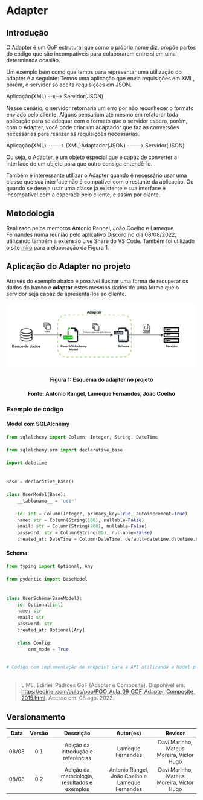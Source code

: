 # Adapter

## Introdução

O Adapter é um GoF estrutural que como o próprio nome diz, propõe partes do código que são incompatíveis para colaborarem entre si em uma determinada ocasião.
 
Um exemplo bem como que temos para representar uma utilização do adapter é a seguinte: Temos uma aplicação que envia requisições em XML, porém, o servidor só aceita requisições em JSON.
 
Aplicação(XML) --x--> Servidor(JSON)
 
Nesse cenário, o servidor retornaria um erro por não reconhecer o formato enviado pelo cliente. Alguns pensariam até mesmo em refatorar toda aplicação para se adequar com o formato que o servidor espera, porém, com o Adapter, você pode criar um adaptador que faz as conversões necessárias para realizar as requisições necessárias.
 
Aplicação(XML) ----> (XML)Adaptador(JSON) ----> Servidor(JSON)
 
Ou seja, o Adapter, é um objeto especial que é capaz de converter a interface de um objeto para que outro consiga entendê-lo.
 
Também é interessante utilizar o Adapter quando é necessário usar uma classe que sua interface não é compatível com o restante da aplicação. Ou quando se deseja usar uma classe já existente e sua interface é incompatível com a esperada pelo cliente, e assim por diante.


## Metodologia

Realizado pelos membros Antonio Rangel, João Coelho e Lameque Fernandes numa reunião pelo aplicativo Discord no dia 08/08/2022, utilizando também a extensão Live Share do VS Code. Também foi utilizado o site [miro](https://miro.com/pt/) para a elaboração da Figura 1.


## Aplicação do Adapter no projeto

Através do exemplo abaixo é possível ilustrar uma forma de recuperar os dados do banco e **adaptar** estes mesmos dados de uma forma que o servidor seja capaz de apresenta-los ao cliente. 

![Adapter](../assets/img/Esquema_do_adapter.jpg)
<h4 align = "center">Figura 1: Esquema do adapter no projeto</h4>
<h4 align = "center">Fonte: Antonio Rangel, Lameque Fernandes, João Coelho</h4>

### Exemplo de código

#### Model com SQLAlchemy

```python
from sqlalchemy import Column, Integer, String, DateTime

from sqlalchemy.orm import declarative_base

import datetime


Base = declarative_base()

class UserModel(Base):
    __tablename__ = 'user'

    id: int = Column(Integer, primary_key=True, autoincrement=True)
    name: str = Column(String(100), nullable=False)
    email: str = Column(String(200), nullable=False)
    password: str = Column(String(80), nullable=False)
    created_at: DateTime = Column(DateTime, default=datetime.datetime.now, nullable=False)

```


#### Schema:

```python
from typing import Optional, Any

from pydantic import BaseModel


class UserSchema(BaseModel):
    id: Optional[int]
    name: str
    email: str
    password: str
    created_at: Optional[Any]

    class Config:
        orm_mode = True
```

```python

# Código com implementação de endpoint para a API utilizando a Model para realizar a busca no banco e o Schema para retornar os dados para o servidor 
 
```

> LIME, Edirlei. Padrões GoF (Adapter e Composite). Disponível em: https://edirlei.com/aulas/poo/POO_Aula_09_GOF_Adapter_Composite_2015.html. Acesso em: 08 ago. 2022.


## Versionamento

| Data  | Versão |                     Descrição                      |  Autor(es)  | Revisor |
| :---: | :----: | :------------------------------------------------: | :---------: | :-----: |
| 08/08 |  0.1   | Adição da introdução e referências                  | Lameque Fernandes        |  Davi Marinho, Mateus Moreira, Victor Hugo   |
| 08/08 |  0.2   | Adição da metodologia, resultados e exemplos        | Antonio Rangel, João Coelho e Lameque Fernandes        |  Davi Marinho, Mateus Moreira, Victor Hugo   |